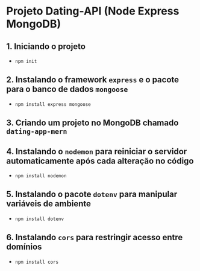 Projeto Dating-API (Node Express MongoDB)
=====================================

## 1. Iniciando o projeto
- `npm init`

## 2. Instalando o framework `express` e o pacote para o banco de dados `mongoose`
- `npm install express mongoose`

## 3. Criando um projeto no MongoDB chamado `dating-app-mern`

## 4. Instalando o `nodemon` para reiniciar o servidor automaticamente após cada alteração no código
- `npm install nodemon`

## 5. Instalando o pacote `dotenv` para manipular variáveis de ambiente
- `npm install dotenv`

## 6. Instalando `cors` para restringir acesso entre domínios
- `npm install cors`